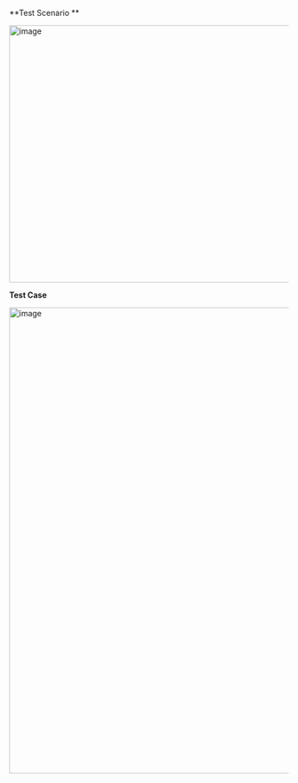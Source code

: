 **Test Scenario **

<img width="1210" height="463" alt="image" src="https://github.com/user-attachments/assets/8487a744-7298-4148-9a5f-ec9d4347250a" />

**Test Case**

<img width="1263" height="839" alt="image" src="https://github.com/user-attachments/assets/190c3943-db41-4b56-a4a1-4bbb1304f357" />
